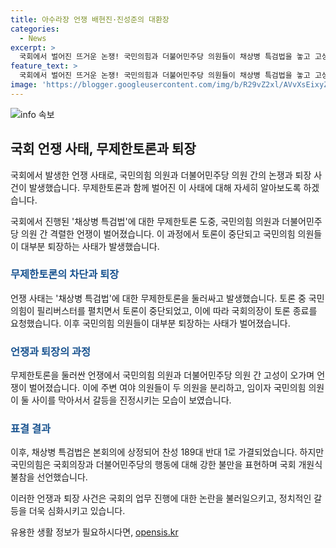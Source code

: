 ```yaml
---
title: 아수라장 언쟁 배현진·진성준의 대환장
categories:
  - News
excerpt: >
  국회에서 벌어진 뜨거운 논쟁! 국민의힘과 더불어민주당 의원들이 채상병 특검법을 놓고 고성을 오가며 대립. 무제한토론을 통해 정면 충돌, 퇴거명령 손팻말까지 등장하며 긴장 고조. 결국 법은 가결되지만, 국회의장과 민주당에 대한 국민의힘의 항의로 예정된 국회 개원식도 불참선언. 요동치는 국회 정세, 뜨거운 갈등의 막이 오르고 있다!
feature_text: >
  국회에서 벌어진 뜨거운 논쟁! 국민의힘과 더불어민주당 의원들이 채상병 특검법을 놓고 고성을 오가며 대립. 무제한토론을 통해 정면 충돌, 퇴거명령 손팻말까지 등장하며 긴장 고조. 결국 법은 가결되지만, 국회의장과 민주당에 대한 국민의힘의 항의로 예정된 국회 개원식도 불참선언. 요동치는 국회 정세, 뜨거운 갈등의 막이 오르고 있다!
image: 'https://blogger.googleusercontent.com/img/b/R29vZ2xl/AVvXsEixyZcFfHzMRdzZMjFBmAUKJYCLCGyLL1o632UiGVXcaFdKo_bkvkuCioo0uUKlGfBVcT3P84aROyZIXSBEx3Aw5nCQ3pTgDom1WDC4m8eifvWiAmWEEVb4x6G_l8C0QH225ldMjyaFvpxGEBGNO37VmDTDMHGhJPq73UglMfDca1-0aw/s1600/blogspot.png'
---
```


<p><img src="https://blogger.googleusercontent.com/img/b/R29vZ2xl/AVvXsEixyZcFfHzMRdzZMjFBmAUKJYCLCGyLL1o632UiGVXcaFdKo_bkvkuCioo0uUKlGfBVcT3P84aROyZIXSBEx3Aw5nCQ3pTgDom1WDC4m8eifvWiAmWEEVb4x6G_l8C0QH225ldMjyaFvpxGEBGNO37VmDTDMHGhJPq73UglMfDca1-0aw/s1600/blogspot.png" alt="info 속보" /></p>

<h2 data-ke-size="size26">국회 언쟁 사태, 무제한토론과 퇴장</h2>

<p>국회에서 발생한 언쟁 사태로, 국민의힘 의원과 더불어민주당 의원 간의 논쟁과 퇴장 사건이 발생했습니다. 무제한토론과 함께 벌어진 이 사태에 대해 자세히 알아보도록 하겠습니다.</p>

<p data-ke-size="size16">국회에서 진행된 '채상병 특검법'에 대한 무제한토론 도중, 국민의힘 의원과 더불어민주당 의원 간 격렬한 언쟁이 벌어졌습니다. 이 과정에서 토론이 중단되고 국민의힘 의원들이 대부분 퇴장하는 사태가 발생했습니다.</p>

<h3><b><span style="color: #1a5490;">무제한토론의 차단과 퇴장</span></b></h3>

<p>언쟁 사태는 '채상병 특검법'에 대한 무제한토론을 둘러싸고 발생했습니다. 토론 중 국민의힘이 필리버스터를 펼치면서 토론이 중단되었고, 이에 따라 국회의장이 토론 종료를 요청했습니다. 이후 국민의힘 의원들이 대부분 퇴장하는 사태가 벌어졌습니다.</p>

<h3><b><span style="color: #1a5490;">언쟁과 퇴장의 과정</span></b></h3>

<p>무제한토론을 둘러싼 언쟁에서 국민의힘 의원과 더불어민주당 의원 간 고성이 오가며 언쟁이 벌어졌습니다. 이에 주변 여야 의원들이 두 의원을 분리하고, 임이자 국민의힘 의원이 둘 사이를 막아서서 갈등을 진정시키는 모습이 보였습니다.</p>

<h3><b><span style="color: #1a5490;">표결 결과</span></b></h3>

<p>이후, 채상병 특검법은 본회의에 상정되어 찬성 189대 반대 1로 가결되었습니다. 하지만 국민의힘은 국회의장과 더불어민주당의 행동에 대해 강한 불만을 표현하며 국회 개원식 불참을 선언했습니다.</p>

<p>이러한 언쟁과 퇴장 사건은 국회의 업무 진행에 대한 논란을 불러일으키고, 정치적인 갈등을 더욱 심화시키고 있습니다.</p>
유용한 생활 정보가 필요하시다면, <a href="https://opensis.kr" rel="dofollow">opensis.kr</a>


